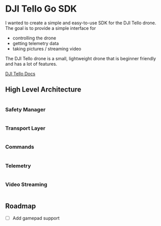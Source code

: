 # DJI Tello Go SDK

I wanted to create a simple and easy-to-use SDK for the DJI Tello drone. The goal is to provide a simple interface for 
- controlling the drone 
- getting telemetry data
- taking pictures / streaming video

The DJI Tello drone is a small, lightweight drone that is beginner friendly and has a lot of features. 

[DJI Tello Docs](https://dl-cdn.ryzerobotics.com/downloads/tello/20180910/Tello%20SDK%20Documentation%20EN_1.3.pdf)


## High Level Architecture
```mermaid
```

### Safety Manager
```mermaid
```

### Transport Layer
```mermaid
```

### Commands
```mermaid
```

### Telemetry
```mermaid
```

### Video Streaming
```mermaid
```


## Roadmap
- [ ] Add gamepad support
